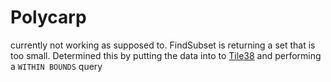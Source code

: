 # Polycarp

currently not working as supposed to. FindSubset is returning a set that is too small. Determined this by putting the data into to [Tile38](https://github.com/tidwall/tile38) and performing a `WITHIN BOUNDS` query
